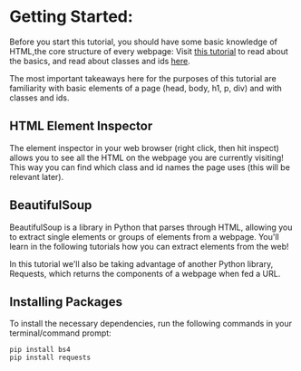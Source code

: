 # Getting Started:

Before you start this tutorial, you should have some basic knowledge of HTML,the core structure of every webpage:
Visit [this tutorial](https://www.york.ac.uk/teaching/cws/wws/webpage1.html) to read about the basics, and read about classes and ids [here](https://www.codecademy.com/articles/classes-vs-ids).

The most important takeaways here for the purposes of this tutorial are familiarity with basic elements of a page (head, body, h1, p, div) and with classes and ids.

## HTML Element Inspector
The element inspector in your web browser (right click, then hit inspect) allows you to see all the HTML on the webpage you are currently visiting! This way you can find which class and id names the page uses (this will be relevant later).

## BeautifulSoup
BeautifulSoup is a library in Python that parses through HTML, allowing you to extract single elements or groups of elements from a webpage. You'll learn in the following tutorials how you can extract elements from the web!

In this tutorial we'll also be taking advantage of another Python library, Requests, which returns the components of a webpage when fed a URL. 

## Installing Packages
To install the necessary dependencies, run the following commands in your terminal/command prompt:

    pip install bs4
    pip install requests

